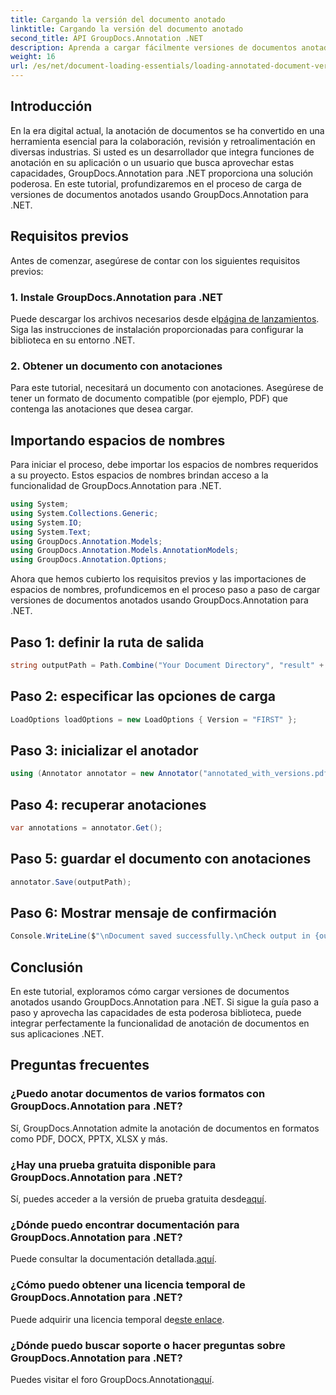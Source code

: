 ```yaml
---
title: Cargando la versión del documento anotado
linktitle: Cargando la versión del documento anotado
second_title: API GroupDocs.Annotation .NET
description: Aprenda a cargar fácilmente versiones de documentos anotados utilizando GroupDocs.Annotation para .NET. Simplifique los procesos de colaboración y revisión.
weight: 16
url: /es/net/document-loading-essentials/loading-annotated-document-version/
---
```

## Introducción
En la era digital actual, la anotación de documentos se ha convertido en una herramienta esencial para la colaboración, revisión y retroalimentación en diversas industrias. Si usted es un desarrollador que integra funciones de anotación en su aplicación o un usuario que busca aprovechar estas capacidades, GroupDocs.Annotation para .NET proporciona una solución poderosa. En este tutorial, profundizaremos en el proceso de carga de versiones de documentos anotados usando GroupDocs.Annotation para .NET.
## Requisitos previos
Antes de comenzar, asegúrese de contar con los siguientes requisitos previos:
### 1. Instale GroupDocs.Annotation para .NET
 Puede descargar los archivos necesarios desde el[página de lanzamientos](https://releases.groupdocs.com/annotation/net/). Siga las instrucciones de instalación proporcionadas para configurar la biblioteca en su entorno .NET.
### 2. Obtener un documento con anotaciones
Para este tutorial, necesitará un documento con anotaciones. Asegúrese de tener un formato de documento compatible (por ejemplo, PDF) que contenga las anotaciones que desea cargar.

## Importando espacios de nombres
Para iniciar el proceso, debe importar los espacios de nombres requeridos a su proyecto. Estos espacios de nombres brindan acceso a la funcionalidad de GroupDocs.Annotation para .NET.

```csharp
using System;
using System.Collections.Generic;
using System.IO;
using System.Text;
using GroupDocs.Annotation.Models;
using GroupDocs.Annotation.Models.AnnotationModels;
using GroupDocs.Annotation.Options;
```


Ahora que hemos cubierto los requisitos previos y las importaciones de espacios de nombres, profundicemos en el proceso paso a paso de cargar versiones de documentos anotados usando GroupDocs.Annotation para .NET.
## Paso 1: definir la ruta de salida
```csharp
string outputPath = Path.Combine("Your Document Directory", "result" + Path.GetExtension("input.pdf"));
```
## Paso 2: especificar las opciones de carga
```csharp
LoadOptions loadOptions = new LoadOptions { Version = "FIRST" };
```
## Paso 3: inicializar el anotador
```csharp
using (Annotator annotator = new Annotator("annotated_with_versions.pdf", loadOptions))
```
## Paso 4: recuperar anotaciones
```csharp
var annotations = annotator.Get();
```
## Paso 5: guardar el documento con anotaciones
```csharp
annotator.Save(outputPath);
```
## Paso 6: Mostrar mensaje de confirmación
```csharp
Console.WriteLine($"\nDocument saved successfully.\nCheck output in {outputPath}.");
```

## Conclusión
En este tutorial, exploramos cómo cargar versiones de documentos anotados usando GroupDocs.Annotation para .NET. Si sigue la guía paso a paso y aprovecha las capacidades de esta poderosa biblioteca, puede integrar perfectamente la funcionalidad de anotación de documentos en sus aplicaciones .NET.
## Preguntas frecuentes
### ¿Puedo anotar documentos de varios formatos con GroupDocs.Annotation para .NET?
Sí, GroupDocs.Annotation admite la anotación de documentos en formatos como PDF, DOCX, PPTX, XLSX y más.
### ¿Hay una prueba gratuita disponible para GroupDocs.Annotation para .NET?
 Sí, puedes acceder a la versión de prueba gratuita desde[aquí](https://releases.groupdocs.com/).
### ¿Dónde puedo encontrar documentación para GroupDocs.Annotation para .NET?
 Puede consultar la documentación detallada.[aquí](https://tutorials.groupdocs.com/annotation/net/).
### ¿Cómo puedo obtener una licencia temporal de GroupDocs.Annotation para .NET?
 Puede adquirir una licencia temporal de[este enlace](https://purchase.groupdocs.com/temporary-license/).
### ¿Dónde puedo buscar soporte o hacer preguntas sobre GroupDocs.Annotation para .NET?
 Puedes visitar el foro GroupDocs.Annotation[aquí](https://forum.groupdocs.com/c/annotation/10).